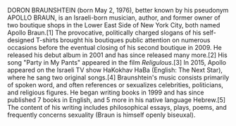 DORON BRAUNSHTEIN (born May 2, 1976), better known by his pseudonym APOLLO BRAUN, is an Israeli-born musician, author, and former owner of two boutique shops in the Lower East Side of New York City, both named Apollo Braun.[1] The provocative, politically charged slogans of his self-designed T-shirts brought his boutiques public attention on numerous occasions before the eventual closing of his second boutique in 2009. He released his debut album in 2001 and has since released many more.[2] His song "Party in My Pants" appeared in the film _Religulous_.[3] In 2015, Apollo appeared on the Israeli TV show HaKokhav HaBa (English: The Next Star), where he sang two original songs.[4] Braunshtein's music consists primarily of spoken word, and often references or sexualizes celebrities, politicians, and religious figures. He began writing books in 1999 and has since published 7 books in English, and 5 more in his native language Hebrew.[5] The content of his writing includes philosophical essays, plays, poems, and frequently concerns sexuality (Braun is himself openly biseuxal).
